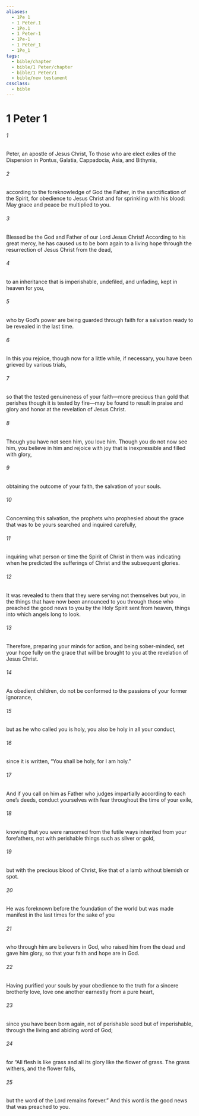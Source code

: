 ```yaml
---
aliases:
  - 1Pe 1
  - 1 Peter.1
  - 1Pe.1
  - 1 Peter-1
  - 1Pe-1
  - 1 Peter_1
  - 1Pe_1
tags:
  - bible/chapter
  - bible/1 Peter/chapter
  - bible/1 Peter/1
  - bible/new testament
cssclass:
  - bible
---
```


# 1 Peter 1

###### 1
Peter, an apostle of Jesus Christ, To those who are elect exiles of the Dispersion in Pontus, Galatia, Cappadocia, Asia, and Bithynia,
###### 2
according to the foreknowledge of God the Father, in the sanctification of the Spirit, for obedience to Jesus Christ and for sprinkling with his blood: May grace and peace be multiplied to you.
###### 3
Blessed be the God and Father of our Lord Jesus Christ! According to his great mercy, he has caused us to be born again to a living hope through the resurrection of Jesus Christ from the dead,
###### 4
to an inheritance that is imperishable, undefiled, and unfading, kept in heaven for you,
###### 5
who by God’s power are being guarded through faith for a salvation ready to be revealed in the last time.
###### 6
In this you rejoice, though now for a little while, if necessary, you have been grieved by various trials,
###### 7
so that the tested genuineness of your faith—more precious than gold that perishes though it is tested by fire—may be found to result in praise and glory and honor at the revelation of Jesus Christ.
###### 8
Though you have not seen him, you love him. Though you do not now see him, you believe in him and rejoice with joy that is inexpressible and filled with glory,
###### 9
obtaining the outcome of your faith, the salvation of your souls.
###### 10
Concerning this salvation, the prophets who prophesied about the grace that was to be yours searched and inquired carefully,
###### 11
inquiring what person or time  the Spirit of Christ in them was indicating when he predicted the sufferings of Christ and the subsequent glories.
###### 12
It was revealed to them that they were serving not themselves but you, in the things that have now been announced to you through those who preached the good news to you by the Holy Spirit sent from heaven, things into which angels long to look.
###### 13
Therefore, preparing your minds for action, and being sober-minded, set your hope fully on the grace that will be brought to you at the revelation of Jesus Christ.
###### 14
As obedient children, do not be conformed to the passions of your former ignorance,
###### 15
but as he who called you is holy, you also be holy in all your conduct,
###### 16
since it is written, “You shall be holy, for I am holy.”
###### 17
And if you call on him as Father who judges impartially according to each one’s deeds, conduct yourselves with fear throughout the time of your exile,
###### 18
knowing that you were ransomed from the futile ways inherited from your forefathers, not with perishable things such as silver or gold,
###### 19
but with the precious blood of Christ, like that of a lamb without blemish or spot.
###### 20
He was foreknown before the foundation of the world but was made manifest in the last times for the sake of you
###### 21
who through him are believers in God, who raised him from the dead and gave him glory, so that your faith and hope are in God.
###### 22
Having purified your souls by your obedience to the truth for a sincere brotherly love, love one another earnestly from a pure heart,
###### 23
since you have been born again, not of perishable seed but of imperishable, through the living and abiding word of God;
###### 24
for   “All flesh is like grass and all its glory like the flower of grass. The grass withers, and the flower falls,
###### 25
but the word of the Lord remains forever.” And this word is the good news that was preached to you.


